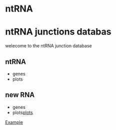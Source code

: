 # ntRNA

# ntRNA junctions databas

welecome to the ntRNA junction database

## ntRNA
- genes
- plots

## new RNA 
- genes
- plots<a href="https://drive.google.com/file/d/1nkL7byWyFKt-mfdO_YgTUZ912ZG9SFZL/view?usp=drive_link" class="btn" download>plots</a>    


[Example](example.tiff)
